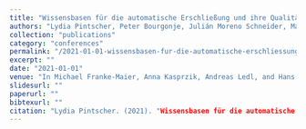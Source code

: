 ```yaml
---
title: "Wissensbasen für die automatische Erschließung und ihre Qualität am Beispiel von Wikidata."
authors: "Lydia Pintscher, Peter Bourgonje, Julián Moreno Schneider, Malte Ostendorff, and Georg Rehm."
collection: "publications"
category: "conferences"
permalink: "/2021-01-01-wissensbasen-fur-die-automatische-erschliessung-und-ihre-qualitat-am-beispiel-von-wikidata"
excerpt: ""
date: "2021-01-01"
venue: "In Michael Franke-Maier, Anna Kasprzik, Andreas Ledl, and Hans Schürmann, editors, Qualität der Inhaltserschließung, Bibliotheks- und Informationspraxis (BIPRA), pages 71-92. De Gruyter Saur, 09 2021."
slidesurl: ""
paperurl: ""
bibtexurl: ""
citation: "Lydia Pintscher. (2021). "Wissensbasen für die automatische Erschließung und ihre Qualität am Beispiel von Wikidata.." *In Michael Franke-Maier, Anna Kasprzik, Andreas Ledl, and Hans Schürmann, editors, Qualität der Inhaltserschließung, Bibliotheks- und Informationspraxis (BIPRA), pages 71-92. De Gruyter Saur, 09 2021.*."
---
```


